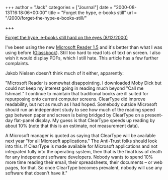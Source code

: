 +++
author = "Jack"
categories = ["Journal"]
date = "2000-08-13T16:18:06+00:00"
title = "Forget the hype, e-books still"
url = "/2000/forget-the-hype-e-books-still/"

+++

[Forget the hype, e-books still hard on the eyes (8/12/2000)][1]

I've been using the new [Microsoft Reader 1.5][2] and it's better than what I was using before ([Glassbook][3]). Still too hard to read lots of text on screen. I also wish it would display PDFs, which I still hate. This article has a few further complaints.
  


Jakob Nielsen doesn't think much of it either, apparently:

"Microsoft Reader is somewhat disappointing. I downloaded Moby Dick but could not keep my interest going in reading much beyond "Call me Ishmael." I continue to maintain that traditional books are ill suited for repurposing onto current computer screens. ClearType did improve readability, but not as much as I had hoped. Somebody outside Microsoft should run an independent study to see how much of the reading speed gap between paper and screen is being bridged by ClearType on a present-day flat-panel display. My guess is that ClearType speeds up reading by about 10% (note that this is an estimate, not measurement data).
  

  
A Microsoft manager is quoted as saying that ClearType will be available next year "for all Microsoft applications." The Anti-Trust folks should look into this. If ClearType is made available for Microsoft applications and not integrated fully into the operating system, then that is the final kiss of death for any independent software developers. Nobody wants to spend 10% more time reading their email, their spreadsheets, their documents &#8211; or web pages, for that. So once ClearType becomes prevalent, nobody will use any software that doesn't have it."

 [1]: http://www.mercurycenter.com/svtech/news/indepth/docs/ebook081300.htm
 [2]: http://www.microsoft.com/reader/ "go to the Reader page on Microsoft's site"
 [3]: http://www.glassbook.com/ "go to the Glassbook website"